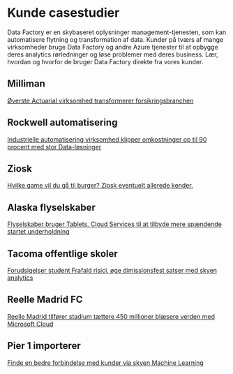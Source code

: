 <properties 
    pageTitle="Kunde casestudier | Microsoft Azure" 
    description="Få mere at vide om, hvordan nogle af vores kunder har brugt Azure Data Factory." 
    services="data-factory" 
    documentationCenter="" 
    authors="sharonlo101" 
    manager="jhubbard" 
    editor="monicar"/>

<tags 
    ms.service="data-factory" 
    ms.workload="data-services" 
    ms.tgt_pltfrm="na" 
    ms.devlang="na" 
    ms.topic="article" 
    ms.date="09/20/2016" 
    ms.author="shlo"/>

# <a name="customer-case-studies"></a>Kunde casestudier

Data Factory er en skybaseret oplysninger management-tjenesten, som kan automatisere flytning og transformation af data. Kunder på tværs af mange virksomheder bruge Data Factory og andre Azure tjenester til at opbygge deres analytics rørledninger og løse problemer med deres business.  Lær, hvordan og hvorfor de bruger Data Factory direkte fra vores kunder.

## <a name="milliman"></a>Milliman

[Øverste Actuarial virksomhed transformerer forsikringsbranchen](https://customers.microsoft.com/Pages/CustomerStory.aspx?recid=20096)

## <a name="rockwell-automation"></a>Rockwell automatisering

[Industrielle automatisering virksomhed klipper omkostninger op til 90 procent med stor Data-løsninger](https://customers.microsoft.com/Pages/CustomerStory.aspx?recid=18356)

## <a name="ziosk"></a>Ziosk

[Hvilke game vil du gå til burger? Ziosk eventuelt allerede kender.](https://customers.microsoft.com/Pages/CustomerStory.aspx?recid=18294)

## <a name="alaska-airlines"></a>Alaska flyselskaber

[Flyselskaber bruger Tablets, Cloud Services til at tilbyde mere spændende startet underholdning](https://customers.microsoft.com/Pages/CustomerStory.aspx?recid=19357)

## <a name="tacoma-public-schools"></a>Tacoma offentlige skoler

[Forudsigelser student Frafald risici, øge dimissionsfest satser med skyen analytics](https://customers.microsoft.com/Pages/CustomerStory.aspx?recid=20703)

## <a name="real-madrid-fc"></a>Reelle Madrid FC

[Reelle Madrid tilfører stadium tættere 450 millioner blæsere verden med Microsoft Cloud](https://customers.microsoft.com/Pages/CustomerStory.aspx?recid=20522)

## <a name="pier-1-imports"></a>Pier 1 importerer

[Finde en bedre forbindelse med kunder via skyen Machine Learning](https://customers.microsoft.com/Pages/CustomerStory.aspx?recid=11257)
